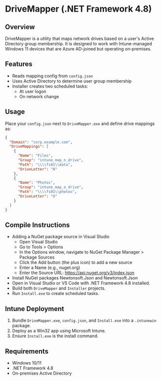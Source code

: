 # DriveMapper (.NET Framework 4.8)

## Overview

DriveMapper is a utility that maps network drives based on a user's Active Directory group membership. It is designed to work with Intune-managed Windows 11 devices that are Azure AD-joined but operating on-premises.

## Features

- Reads mapping config from `config.json`
- Uses Active Directory to determine user group membership
- Installer creates two scheduled tasks:
  - At user logon
  - On network change

## Usage

Place your `config.json` next to `DriveMapper.exe` and define drive mappings as:

```json
{
  "Domain": "corp.example.com",
  "DriveMappings": [
    {
      "Name": "Files",
      "Group": "intune_map_n_drive",
      "Path": "\\\\fs01\\data",
      "DriveLetter": "N"
    },
    {
      "Name": "Photos",
      "Group": "intune_map_o_drive",
      "Path": "\\\\fs01\\photos",
      "DriveLetter": "O"
    }
  ]
}

```

## Compile Instructions

- Adding a NuGet package source in Visual Studio
   - Open Visual Studio
    - Go to Tools > Options
    - In the Options window, navigate to NuGet Package Manager > Package Sources
    - Click the Add button (the plus icon) to add a new source
    - Enter a Name (e.g., nuget.org)
    - Enter the Source URL: https://api.nuget.org/v3/index.json
- Install NuGet packages Newtonsoft.Json and Newtonsoft.Json
- Open in Visual Studio or VS Code with .NET Framework 4.8 installed.
- Build both `DriveMapper` and `Installer` projects.
- Run `Install.exe` to create scheduled tasks.

## Intune Deployment

1. Bundle `DriveMapper.exe`, `config.json`, and `Install.exe` into a `.intunewin` package.
2. Deploy as a Win32 app using Microsoft Intune.
3. Ensure `Install.exe` is the install command.

## Requirements

- Windows 10/11
- .NET Framework 4.8
- On-premises Active Directory